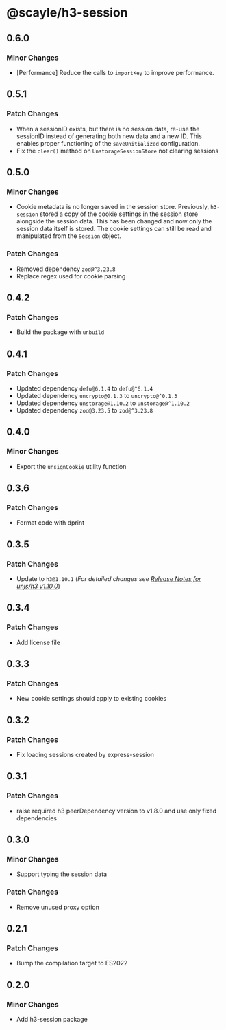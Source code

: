 # @scayle/h3-session

## 0.6.0

### Minor Changes

- [Performance] Reduce the calls to `importKey` to improve performance.

## 0.5.1

### Patch Changes

- When a sessionID exists, but there is no session data, re-use the sessionID instead of generating both new data and a new ID. This enables proper functioning of the `saveUnitialized` configuration.
- Fix the `clear()` method on `UnstorageSessionStore` not clearing sessions

## 0.5.0

### Minor Changes

- Cookie metadata is no longer saved in the session store. Previously, `h3-session` stored a copy of the cookie settings in the session store alongside the session data. This has been changed and now only the session data itself is stored. The cookie settings can still be read and manipulated from the `Session` object.

### Patch Changes

- Removed dependency `zod@^3.23.8`
- Replace regex used for cookie parsing

## 0.4.2

### Patch Changes

- Build the package with `unbuild`

## 0.4.1

### Patch Changes

- Updated dependency `defu@6.1.4` to `defu@^6.1.4`
- Updated dependency `uncrypto@0.1.3` to `uncrypto@^0.1.3`
- Updated dependency `unstorage@1.10.2` to `unstorage@^1.10.2`
- Updated dependency `zod@3.23.5` to `zod@^3.23.8`

## 0.4.0

### Minor Changes

- Export the `unsignCookie` utility function

## 0.3.6

### Patch Changes

- Format code with dprint

## 0.3.5

### Patch Changes

- Update to `h3@1.10.1` (_For detailed changes see [Release Notes for unjs/h3 v1.10.0](https://github.com/unjs/h3/releases/tag/v1.10.0)_)

## 0.3.4

### Patch Changes

- Add license file

## 0.3.3

### Patch Changes

- New cookie settings should apply to existing cookies

## 0.3.2

### Patch Changes

- Fix loading sessions created by express-session

## 0.3.1

### Patch Changes

- raise required h3 peerDependency version to v1.8.0 and use only fixed dependencies

## 0.3.0

### Minor Changes

- Support typing the session data

### Patch Changes

- Remove unused proxy option

## 0.2.1

### Patch Changes

- Bump the compilation target to ES2022

## 0.2.0

### Minor Changes

- Add h3-session package
